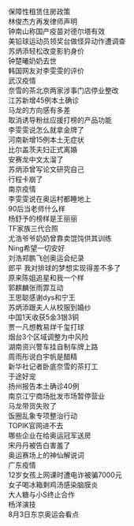 保障性租赁住房政策  
林俊杰方再发律师声明  
钟南山称国产疫苗对德尔塔有效  
美铅球运动员领奖台做怪异动作遭调查  
苏炳添轻松改变影豹身价  
钟楚曦奶奶去世  
韩国网友对李雯雯的评价  
武汉疫情  
奈雪的茶北京两家涉事门店停业整改  
江苏新增45例本土确诊  
马龙的方向感有多差  
取消诱导粉丝应援打榜的产品功能  
李雯雯说怎么就拿金牌了  
河南新增15例本土无症状  
比尔盖茨夫妇正式离婚  
安赛龙中文太溜了  
苏炳添曾写论文研究自己  
行程卡崩了  
南京疫情  
李雯雯说在奥运村都睡地上  
90后当老师什么样  
杨舒予的榜样是王丽丽  
TF家族三代合照  
尤浩爷爷奶奶曾靠卖馄饨供其训练  
Ning希望一切安好  
刘浩郑鹏飞创奥运会纪录  
郎平 我对排球的梦想实现得差不多了  
原来陈姐追星和我一个样  
郭麒麟张雨霏互动  
王思聪感谢dys和宁王  
苏炳添跟夫人从校服到婚纱  
中国1天收获5金3银3铜  
贾一凡想教易烊千玺打球  
烟台3个区域调整为中风险  
湖南资兴警车挂自制车牌上路  
周雨彤说白宇帆是醋精  
新华社记者卧底奈雪的茶打工  
于途好宠  
扬州报告本土确诊40例  
南京江宁商场批发市场暂停营业  
马龙带货失败了  
饭圈乱象专项整治行动  
TOPIK官网进不去  
哪些企业在给奥运冠军送房  
宋丹丹被告白害羞了  
奥运赛场上的神仙解说词  
广东疫情  
12岁女孩上网课时遭电诈被骗7000元  
女子喝冰箱剩鸡汤感染脑膜炎  
大人糖与小S终止合作  
杨洋演技  
8月3日东京奥运会看点  

